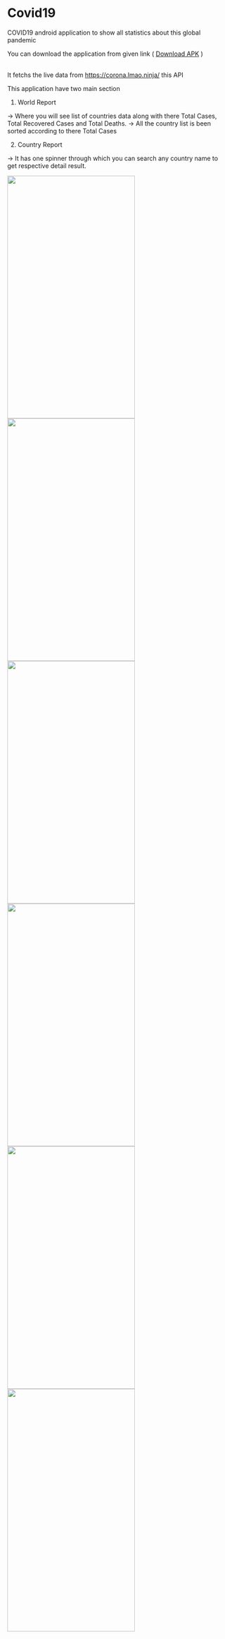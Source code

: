 # Covid19

COVID19 android application to show all statistics about this global pandemic

You can download the application from given link ( <a href="">Download APK</a> ) <br/><br/>

It fetchs the live data from <a href="https://corona.lmao.ninja/">https://corona.lmao.ninja/</a> this API

This application have two main section 

1. World Report

-> Where you will see list of countries data along with there Total Cases, Total Recovered Cases and Total Deaths.
-> All the country list is been sorted according to there Total Cases

2. Country Report

-> It has one spinner through which you can search any country name to get respective detail result.

<p float = "left">
<img src ="https://user-images.githubusercontent.com/20206625/77904908-f7730480-72a2-11ea-9642-c3453b298fff.jpg" width="290" height="550">
  
  <img src = "https://user-images.githubusercontent.com/20206625/77905131-59336e80-72a3-11ea-85fc-d16b618cd059.jpg"  width="290" height="550">
  
<img src ="https://user-images.githubusercontent.com/20206625/77904804-c7c3fc80-72a2-11ea-86e0-0e94cf903b88.jpg"  width="290" height="550">
  
<img src ="https://user-images.githubusercontent.com/20206625/77904845-db6f6300-72a2-11ea-8fa1-a3329d475231.jpg"  width="290" height="550">


<br/>
<img src ="https://user-images.githubusercontent.com/20206625/77905003-21c4c200-72a3-11ea-966d-488587ffcd37.jpg"  width="290" height="550">
  
<img src ="https://user-images.githubusercontent.com/20206625/77905081-46b93500-72a3-11ea-9c54-b16e5f9f6664.jpg"  width="290" height="550">


</p>
